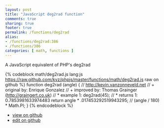 ```yaml
---
layout: post
title: "JavaScript deg2rad function"
comments: true
sharing: true
footer: true
permalink: /functions/deg2rad
alias:
- /functions/deg2rad:386
- /functions/386
categories: [ math, functions ]
---
```

A JavaScript equivalent of PHP's deg2rad
<!-- more -->
{% codeblock math/deg2rad.js lang:js https://raw.github.com/kvz/phpjs/master/functions/math/deg2rad.js raw on github %}
function deg2rad (angle) {
    // http://kevin.vanzonneveld.net
    // +   original by: Enrique Gonzalez
    // +     improved by: Thomas Grainger (http://graingert.co.uk)
    // *     example 1: deg2rad(45);
    // *     returns 1: 0.7853981633974483
    return angle * .017453292519943295; // (angle / 180) * Math.PI;
}
{% endcodeblock %}
<ul>
 <li><a href="https://github.com/kvz/phpjs/blob/master/functions/math/deg2rad.js">view on github</a></li>
 <li><a href="https://github.com/kvz/phpjs/edit/master/functions/math/deg2rad.js">edit on github</a></li>
</ul>
